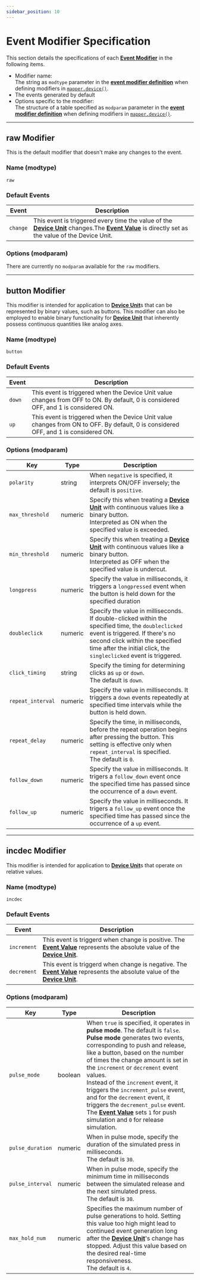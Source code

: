 ```yaml
---
sidebar_position: 10
---
```


# Event Modifier Specification
This section details the specifications of each [**Event Modifier**](/guide/device#event-modifier) in the following items.
- Modifier name:<br/>
    The string as `modtype` parameter in the [**event modifier definition**](/libs/mapper/mapper_device#event-modifier-definition) when defining modifiers in [`mapper.device()`](/libs/mapper/mapper_device).
- The events generated by default
- Options specific to the modifier:<br/>
    The structure of a table specified as `modparam` parameter in the [**event modifier definition**](/libs/mapper/mapper_device#event-modifier-definition) when defining modifiers in [`mapper.device()`](/libs/mapper/mapper_device).

------
## raw Modifier
This is the default modifier that doesn't make any changes to the event.

### Name (modtype)
`raw`

### Default Events
|Event|Description|
|-----|-----------|
|`change`|This event is triggered every time the value of the [**Device Unit**](/guide/device#device-unit) changes.The [**Event Value**](/guide/event-action-mapping#event) is directly set as the value of the Device Unit.

### Options (modparam)
There are currently no `modparam` available for the `raw` modifiers.

------
## button Modifier
This modifier is intended for application to [**Device Unit**](/guide/device#device-unit)s that can be represented by binary values, such as buttons. 
This modifier can also be employed to enable binary functionality for [**Device Unit**](/guide/device#device-unit) that inherently possess continuous quantities like analog axes.

### Name (modtype)
`button`

### Default Events
|Event|Description|
|-----|-----------|
|`down`|This event is triggered when the Device Unit value changes from OFF to ON. By default, 0 is considered OFF, and 1 is considered ON.
|`up`|This event is triggered when the Device Unit value changes from ON to OFF. By default, 0 is considered OFF, and 1 is considered ON.


### Options (modparam)
|Key|Type|Description|
|---|----|-----------|
|`polarity`|string|When `negative` is specified, it interprets ON/OFF inversely; the default is `positive`.
|`max_threshold`|numeric|Specify this when treating a [**Device Unit**](/guide/device#device-unit) with continuous values like a binary button.<br/>Interpreted as ON when the specified value is exceeded.
|`min_threshold`|numeric|Specify this when treating a [**Device Unit**](/guide/device#device-unit) with continuous values like a binary button.<br/>Interpreted as OFF when the specified value is undercut.
|`longpress`|numeric|Specify the value in milliseconds, it triggers a `longpressed` event when the button is held down for the specified duration
|`doubleclick`|numeric|Specify the value in milliseconds.<br/>If double-clicked within the specified time, the `doubleclicked` event is triggered. If there's no second click within the specified time after the initial click, the `singleclicked` event is triggered.
|`click_timing`|string| Specify the timing for determining clicks as `up` or `down`.<br/>The default is `down`.
|`repeat_interval`|numeric|Specify the value in milliseconds. It triggers a `down` events repeatedly at specified time intervals while the button is held down.
|`repeat_delay`|numeric|Specify the time, in milliseconds, before the repeat operation begins after pressing the button. This setting is effective only when `repeat_interval` is specified.<br/>The default is `0`.
|`follow_down`|numeric|Specify the value in milliseconds. It trigers a `follow_down` event once the specified time has passed since the occurrence of a `down` event.
|`follow_up`|numeric|Specify the value in milliseconds. It trigers a `follow_up` event once the specified time has passed since the occurrence of a `up` event.

------
## incdec Modifier
This modifier is intended for application to [**Device Unit**](/guide/device#device-unit)s that operate on relative values.

### Name (modtype)
`incdec`

### Default Events
|Event|Description|
|-----|-----------|
|`increment`|This event is triggerd when change is positive. The [**Event Value**](/guide/event-action-mapping#event) represents the absolute value of the [**Device Unit**](/guide/device#device-unit).
|`decrement`|This event is triggerd when change is negative. The [**Event Value**](/guide/event-action-mapping#event) represents the absolute value of the [**Device Unit**](/guide/device#device-unit).

### Options (modparam)
|Key|Type|Description|
|---|----|-----------|
|`pulse_mode`|boolean|When `true` is specified, it operates in **pulse mode**. The default is `false`.<br/>**Pulse mode** generates two events, corresponding to push and release, like a button, based on the number of times the change amount is set in the `increment` or `decrement` event values.<br/>Instead of the `increment` event, it triggers the `increment_pulse` event, and for the `decrement` event, it triggers the `decrement_pulse` event. The [**Event Value**](/guide/event-action-mapping#event) sets `1` for push simulation and `0` for release simulation.
|`pulse_duration`|numeric|When in pulse mode, specify the duration of the simulated press in milliseconds.<br/>The default is `30`.
|`pulse_interval`|numeric|When in pulse mode, specify the minimum time in milliseconds between the simulated release and the next simulated press.<br/>The default is `30`.
|`max_hold_num`|numeric|Specifies the maximum number of pulse generations to hold. Setting this value too high might lead to continued event generation long after the [**Device Unit**](/guide/device#device-unit)'s change has stopped. Adjust this value based on the desired real-time responsiveness.<br/>The default is `4`.

